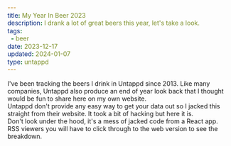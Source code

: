 ```yaml
---
title: My Year In Beer 2023
description: I drank a lot of great beers this year, let's take a look.
tags:
  - beer
date: 2023-12-17
updated: 2024-01-07
type: untappd
---
```


I've been tracking the beers I drink in [Untappd](https://untappd.com/) since 2013. Like many companies, Untappd also produce an end of year look back that I thought would be fun to share here on my own website.

Untappd don't provide any easy way to get your data out so I jacked this straight from their website. It took a bit of hacking but here it is.

Don't look under the hood, it's a mess of jacked code from a React app. 

RSS viewers you will have to click through to the [web version](/posts/my-year-in-beer-2023/) to see the breakdown.

<style>>
hr {
  height: 0;
  color: inherit;
  border-top-width: 1px
}

abbr:where([title]) {
  -webkit-text-decoration: underline dotted;
  text-decoration: underline dotted
}

h1, h2, h3, h4, h5, h6 {
  font-size: inherit;
  font-weight: inherit
}

a {
  color: inherit;
  text-decoration: inherit
}

b, strong {
  font-weight: bolder
}

code, kbd, pre, samp {
  font-family: var(--font-vt323), ui-sans-serif, system-ui;
  font-size: 1em
}

small {
  font-size: 80%
}

:-moz-focusring {
  outline: auto
}

:-moz-ui-invalid {
  box-shadow: none
}

progress {
  vertical-align: baseline
}

::-webkit-inner-spin-button, ::-webkit-outer-spin-button {
  height: auto
}

[type=search] {
  -webkit-appearance: textfield;
  outline-offset: -2px
}

::-webkit-search-decoration {
  -webkit-appearance: none
}

::-webkit-file-upload-button {
  -webkit-appearance: button;
  font: inherit
}

summary {
  display: list-item
}

blockquote, dd, dl, figure, h1, h2, h3, h4, h5, h6, hr, p, pre {
  margin: 0
}

fieldset {
  margin: 0
}

fieldset, legend {
  padding: 0
}

menu, ol, ul {
  list-style: none;
  margin: 0;
  padding: 0
}

dialog {
  padding: 0
}

textarea {
  resize: vertical
}

input::-moz-placeholder, textarea::-moz-placeholder {
  opacity: 1;
  color: #9ca3af
}

input::placeholder, textarea::placeholder {
  opacity: 1;
  color: #9ca3af
}

[role=button], button {
  cursor: pointer
}

:disabled {
  cursor: default
}

.post img  {
  aspect-ratio: auto;
}

[hidden] {
  display: none
}

:root {
  --color-black: #0a1916
}

*, :after, :before {
  --tw-border-spacing-x: 0;
  --tw-border-spacing-y: 0;
  --tw-translate-x: 0;
  --tw-translate-y: 0;
  --tw-rotate: 0;
  --tw-skew-x: 0;
  --tw-skew-y: 0;
  --tw-scale-x: 1;
  --tw-scale-y: 1;
  --tw-pan-x: ;
  --tw-pan-y: ;
  --tw-pinch-zoom: ;
  --tw-scroll-snap-strictness: proximity;
  --tw-gradient-from-position: ;
  --tw-gradient-via-position: ;
  --tw-gradient-to-position: ;
  --tw-ordinal: ;
  --tw-slashed-zero: ;
  --tw-numeric-figure: ;
  --tw-numeric-spacing: ;
  --tw-numeric-fraction: ;
  --tw-ring-inset: ;
  --tw-ring-offset-width: 0px;
  --tw-ring-offset-color: #fff;
  --tw-ring-color: rgba(59, 130, 246, .5);
  --tw-ring-offset-shadow: 0 0 #0000;
  --tw-ring-shadow: 0 0 #0000;
  --tw-shadow: 0 0 #0000;
  --tw-shadow-colored: 0 0 #0000;
  --tw-blur: ;
  --tw-brightness: ;
  --tw-contrast: ;
  --tw-grayscale: ;
  --tw-hue-rotate: ;
  --tw-invert: ;
  --tw-saturate: ;
  --tw-sepia: ;
  --tw-drop-shadow: ;
  --tw-backdrop-blur: ;
  --tw-backdrop-brightness: ;
  --tw-backdrop-contrast: ;
  --tw-backdrop-grayscale: ;
  --tw-backdrop-hue-rotate: ;
  --tw-backdrop-invert: ;
  --tw-backdrop-opacity: ;
  --tw-backdrop-saturate: ;
  --tw-backdrop-sepia:
}

::backdrop {
  --tw-border-spacing-x: 0;
  --tw-border-spacing-y: 0;
  --tw-translate-x: 0;
  --tw-translate-y: 0;
  --tw-rotate: 0;
  --tw-skew-x: 0;
  --tw-skew-y: 0;
  --tw-scale-x: 1;
  --tw-scale-y: 1;
  --tw-pan-x: ;
  --tw-pan-y: ;
  --tw-pinch-zoom: ;
  --tw-scroll-snap-strictness: proximity;
  --tw-gradient-from-position: ;
  --tw-gradient-via-position: ;
  --tw-gradient-to-position: ;
  --tw-ordinal: ;
  --tw-slashed-zero: ;
  --tw-numeric-figure: ;
  --tw-numeric-spacing: ;
  --tw-numeric-fraction: ;
  --tw-ring-inset: ;
  --tw-ring-offset-width: 0px;
  --tw-ring-offset-color: #fff;
  --tw-ring-color: rgba(59, 130, 246, .5);
  --tw-ring-offset-shadow: 0 0 #0000;
  --tw-ring-shadow: 0 0 #0000;
  --tw-shadow: 0 0 #0000;
  --tw-shadow-colored: 0 0 #0000;
  --tw-blur: ;
  --tw-brightness: ;
  --tw-contrast: ;
  --tw-grayscale: ;
  --tw-hue-rotate: ;
  --tw-invert: ;
  --tw-saturate: ;
  --tw-sepia: ;
  --tw-drop-shadow: ;
  --tw-backdrop-blur: ;
  --tw-backdrop-brightness: ;
  --tw-backdrop-contrast: ;
  --tw-backdrop-grayscale: ;
  --tw-backdrop-hue-rotate: ;
  --tw-backdrop-invert: ;
  --tw-backdrop-opacity: ;
  --tw-backdrop-saturate: ;
  --tw-backdrop-sepia:
}

.container {
  width: 100%
}

@media (min-width:380px) {
  .container {
    max-width: 380px
  }
}

@media (min-width:640px) {
  .container {
    max-width: 640px
  }
}

@media (min-width:768px) {
  .container {
    max-width: 768px
  }
}

@media (min-width:1024px) {
  .container {
    max-width: 1024px
  }
}

@media (min-width:1280px) {
  .container {
    max-width: 1280px
  }
}

@media (min-width:1536px) {
  .container {
    max-width: 1536px
  }
}

.visible {
  visibility: visible
}

.static {
  position: static
}

.fixed {
  position: fixed
}

.absolute {
  position: absolute
}

.relative {
  position: relative
}

.sticky {
  position: sticky
}

.inset-0 {
  inset: 0
}

.inset-y-0 {
  top: 0;
  bottom: 0
}

.-left-\[2px\] {
  left: -2px
}

.-right-\[2px\] {
  right: -2px
}

.left-0 {
  left: 0
}

.right-0 {
  right: 0
}

.top-0 {
  top: 0
}

.top-\[-9px\] {
  top: -9px
}

.-z-10 {
  z-index: -10
}

.z-10 {
  z-index: 10
}

.z-20 {
  z-index: 20
}

.z-30 {
  z-index: 30
}

.z-40 {
  z-index: 40
}

.z-50 {
  z-index: 50
}

.col-span-2 {
  grid-column: span 2/span 2
}

.col-start-1 {
  grid-column-start: 1
}

.row-span-2 {
  grid-row: span 2/span 2
}

.row-start-1 {
  grid-row-start: 1
}

.row-start-2 {
  grid-row-start: 2
}

.m-3 {
  margin: .75rem
}

.m-5 {
  margin: 1.25rem
}

.m-auto {
  margin: auto
}

.-mx-4 {
  margin-left: -1rem;
  margin-right: -1rem
}

.mx-1 {
  margin-left: .25rem;
  margin-right: .25rem
}

.mx-2 {
  margin-left: .5rem;
  margin-right: .5rem
}

.mx-3 {
  margin-left: .75rem;
  margin-right: .75rem
}

.mx-4 {
  margin-left: 1rem;
  margin-right: 1rem
}

.mx-8 {
  margin-left: 2rem;
  margin-right: 2rem
}

.my-4 {
  margin-top: 1rem;
  margin-bottom: 1rem
}

.my-5 {
  margin-top: 1.25rem;
  margin-bottom: 1.25rem
}

.-mb-2 {
  margin-bottom: -.5rem
}

.-mt-3 {
  margin-top: -.75rem
}

.-mt-5 {
  margin-top: -1.25rem
}

.-mt-6 {
  margin-top: -1.5rem
}

.mb-0 {
  margin-bottom: 0
}

.mb-10 {
  margin-bottom: 2.5rem
}

.mb-11 {
  margin-bottom: 2.75rem
}

.mb-12 {
  margin-bottom: 3rem
}

.mb-16 {
  margin-bottom: 4rem
}

.mb-2 {
  margin-bottom: .5rem
}

.mb-20 {
  margin-bottom: 5rem
}

.mb-3 {
  margin-bottom: .75rem
}

.mb-4 {
  margin-bottom: 1rem
}

.mb-5 {
  margin-bottom: 1.25rem
}

.mb-6 {
  margin-bottom: 1.5rem
}

.mb-7 {
  margin-bottom: 1.75rem
}

.mb-8 {
  margin-bottom: 2rem
}

.ml-1 {
  margin-left: .25rem
}

.ml-4 {
  margin-left: 1rem
}

.ml-auto {
  margin-left: auto
}

.mr-1 {
  margin-right: .25rem
}

.mr-2 {
  margin-right: .5rem
}

.mr-4 {
  margin-right: 1rem
}

.mr-5 {
  margin-right: 1.25rem
}

.mt-1 {
  margin-top: .25rem
}

.mt-10 {
  margin-top: 2.5rem
}

.mt-12 {
  margin-top: 3rem
}

.mt-14 {
  margin-top: 3.5rem
}

.mt-2 {
  margin-top: .5rem
}

.mt-28 {
  margin-top: 7rem
}

.mt-3 {
  margin-top: .75rem
}

.mt-4 {
  margin-top: 1rem
}

.mt-40 {
  margin-top: 10rem
}

.mt-5 {
  margin-top: 1.25rem
}

.mt-6 {
  margin-top: 1.5rem
}

.mt-7 {
  margin-top: 1.75rem
}

.mt-8 {
  margin-top: 2rem
}

.mt-\[2px\] {
  margin-top: 2px
}

.mt-\[5px\] {
  margin-top: 5px
}

.mt-\[calc\(50vh-150px\)\] {
  margin-top: calc(50vh - 150px)
}

.line-clamp-3 {
  overflow: hidden;
  display: -webkit-box;
  -webkit-box-orient: vertical;
  -webkit-line-clamp: 3
}

.block {
  display: block
}

.flex {
  display: flex
}

.inline-flex {
  display: inline-flex
}

.table {
  display: table
}

.grid {
  display: grid
}

.hidden {
  display: none
}

.h-12 {
  height: 3rem
}

.h-4 {
  height: 1rem
}

.h-40 {
  height: 10rem
}

.h-5 {
  height: 1.25rem
}

.h-6 {
  height: 1.5rem
}

.h-7 {
  height: 1.75rem
}

.h-8 {
  height: 2rem
}

.h-9 {
  height: 2.25rem
}

.h-\[100px\] {
  height: 100px
}

.h-\[12px\] {
  height: 12px
}

.h-\[32px\] {
  height: 32px
}

.h-\[35px\] {
  height: 35px
}

.h-\[40px\] {
  height: 40px
}

.h-\[420px\] {
  height: 420px
}

.h-\[43px\] {
  height: 43px
}

.h-\[51px\] {
  height: 51px
}

.h-full {
  height: 100%
}

.h-min {
  height: -moz-min-content;
  height: min-content
}

.max-h-\[250px\] {
  max-height: 250px
}

.max-h-\[calc\(100vh-15rem\)\] {
  max-height: calc(100vh - 15rem)
}

.min-h-\[100\%\] {
  min-height: 100%
}

.min-h-\[32px\] {
  min-height: 32px
}

.w-2\/3 {
  width: 66.666667%
}

.w-3\/4 {
  width: 75%
}

.w-4 {
  width: 1rem
}

.w-5 {
  width: 1.25rem
}

.w-6 {
  width: 1.5rem
}

.w-7 {
  width: 1.75rem
}

.w-8 {
  width: 2rem
}

.w-9 {
  width: 2.25rem
}

.w-\[100px\] {
  width: 100px
}

.w-\[12px\] {
  width: 12px
}

.w-\[160px\] {
  width: 160px
}

.w-\[200px\] {
  width: 200px
}

.w-\[32px\] {
  width: 32px
}

.w-\[37px\] {
  width: 37px
}

.w-\[39px\] {
  width: 39px
}

.w-\[40px\] {
  width: 40px
}

.w-\[52px\] {
  width: 52px
}

.w-\[90px\] {
  width: 90px
}

.w-fit {
  width: -moz-fit-content;
  width: fit-content
}

.w-full {
  width: 100%
}

.min-w-\[120px\] {
  min-width: 120px
}

.min-w-\[32px\] {
  min-width: 32px
}

.min-w-\[60px\] {
  min-width: 60px
}

.min-w-\[95px\] {
  min-width: 95px
}

.max-w-4xl {
  max-width: 56rem
}

.max-w-\[1012px\] {
  max-width: 1012px
}

.max-w-\[80\%\] {
  max-width: 80%
}

.max-w-\[822px\] {
  max-width: 822px
}

.max-w-lg {
  max-width: 32rem
}

.max-w-md {
  max-width: 28rem
}

.max-w-sm {
  max-width: 24rem
}

.max-w-xl {
  max-width: 36rem
}

.flex-1 {
  flex: 1 1 0%
}

.grow {
  flex-grow: 1
}

.-translate-x-1 {
  --tw-translate-x: -0.25rem
}

.-translate-x-1, .-translate-x-16 {
  transform: translate(var(--tw-translate-x), var(--tw-translate-y)) rotate(var(--tw-rotate)) skewX(var(--tw-skew-x)) skewY(var(--tw-skew-y)) scaleX(var(--tw-scale-x)) scaleY(var(--tw-scale-y))
}

.-translate-x-16 {
  --tw-translate-x: -4rem
}

.-translate-y-7 {
  --tw-translate-y: -1.75rem
}

.-translate-y-7, .-translate-y-\[152px\] {
  transform: translate(var(--tw-translate-x), var(--tw-translate-y)) rotate(var(--tw-rotate)) skewX(var(--tw-skew-x)) skewY(var(--tw-skew-y)) scaleX(var(--tw-scale-x)) scaleY(var(--tw-scale-y))
}

.-translate-y-\[152px\] {
  --tw-translate-y: -152px
}

.translate-x-0 {
  --tw-translate-x: 0px
}

.translate-x-0, .translate-x-\[500px\] {
  transform: translate(var(--tw-translate-x), var(--tw-translate-y)) rotate(var(--tw-rotate)) skewX(var(--tw-skew-x)) skewY(var(--tw-skew-y)) scaleX(var(--tw-scale-x)) scaleY(var(--tw-scale-y))
}

.translate-x-\[500px\] {
  --tw-translate-x: 500px
}

.rotate-180 {
  --tw-rotate: 180deg
}

.rotate-180, .scale-90 {
  transform: translate(var(--tw-translate-x), var(--tw-translate-y)) rotate(var(--tw-rotate)) skewX(var(--tw-skew-x)) skewY(var(--tw-skew-y)) scaleX(var(--tw-scale-x)) scaleY(var(--tw-scale-y))
}

.scale-90 {
  --tw-scale-x: .9;
  --tw-scale-y: .9
}

.transform {
  transform: translate(var(--tw-translate-x), var(--tw-translate-y)) rotate(var(--tw-rotate)) skewX(var(--tw-skew-x)) skewY(var(--tw-skew-y)) scaleX(var(--tw-scale-x)) scaleY(var(--tw-scale-y))
}

@keyframes bounce {
  0%, to {
    transform: translateY(-25%);
    animation-timing-function: cubic-bezier(.8, 0, 1, 1)
  }

  50% {
    transform: none;
    animation-timing-function: cubic-bezier(0, 0, .2, 1)
  }
}

.animate-bounce {
  animation: bounce 1s infinite
}

.cursor-pointer {
  cursor: pointer
}

.grid-flow-row {
  grid-auto-flow: row
}

.grid-flow-col {
  grid-auto-flow: column
}

.grid-cols-1 {
  grid-template-columns: repeat(1, minmax(0, 1fr))
}

.grid-cols-2 {
  grid-template-columns: repeat(2, minmax(0, 1fr))
}

.grid-cols-3 {
  grid-template-columns: repeat(3, minmax(0, 1fr))
}

.grid-cols-\[minmax\(30px\2c auto\)_2fr_minmax\(100px\2c _1fr\)\] {
  grid-template-columns: minmax(30px, auto) 2fr minmax(100px, 1fr)
}

.flex-row {
  flex-direction: row
}

.flex-col {
  flex-direction: column
}

.flex-wrap {
  flex-wrap: wrap
}

.items-start {
  align-items: flex-start
}

.items-end {
  align-items: flex-end
}

.items-center {
  align-items: center
}

.items-baseline {
  align-items: baseline
}

.justify-end {
  justify-content: flex-end
}

.justify-center {
  justify-content: center
}

.justify-between {
  justify-content: space-between
}

.justify-around {
  justify-content: space-around
}

.justify-evenly {
  justify-content: space-evenly
}

.gap-10 {
  gap: 2.5rem
}

.gap-16 {
  gap: 4rem
}

.gap-2 {
  gap: .5rem
}

.gap-20 {
  gap: 5rem
}

.gap-3 {
  gap: .75rem
}

.gap-4 {
  gap: 1rem
}

.gap-5 {
  gap: 1.25rem
}

.gap-6 {
  gap: 1.5rem
}

.gap-\[4px\] {
  gap: 4px
}

.gap-\[5px\] {
  gap: 5px
}

.gap-x-2 {
  -moz-column-gap: .5rem;
  column-gap: .5rem
}

.gap-x-4 {
  -moz-column-gap: 1rem;
  column-gap: 1rem
}

.gap-x-8 {
  -moz-column-gap: 2rem;
  column-gap: 2rem
}

.gap-y-2 {
  row-gap: .5rem
}

.gap-y-6 {
  row-gap: 1.5rem
}

.self-center {
  align-self: center
}

.overflow-hidden {
  overflow: hidden
}

.overflow-visible {
  overflow: visible
}

.overflow-y-auto {
  overflow-y: auto
}

.overflow-x-hidden {
  overflow-x: hidden
}

.overflow-y-scroll {
  overflow-y: scroll
}

.scroll-smooth {
  scroll-behavior: smooth
}

.truncate {
  overflow: hidden;
  text-overflow: ellipsis
}

.truncate, .whitespace-nowrap {
  white-space: nowrap
}

.break-words {
  overflow-wrap: break-word
}

.rounded {
  border-radius: .25rem
}

.rounded-full {
  border-radius: 9999px
}

.rounded-md {
  border-radius: .375rem
}

.border {
  border-width: 1px
}

.border-2 {
  border-width: 2px
}

.border-4 {
  border-width: 4px
}

.border-b {
  border-bottom-width: 1px
}

.border-b-2 {
  border-bottom-width: 2px
}

.border-t {
  border-top-width: 1px
}

.border-black {
  --tw-border-opacity: 1;
  border-color: rgb(10 25 22/var(--tw-border-opacity))
}

.border-green-600 {
  --tw-border-opacity: 1;
  border-color: rgb(18 49 43/var(--tw-border-opacity))
}

.border-white {
  --tw-border-opacity: 1;
  border-color: rgb(246 240 170/var(--tw-border-opacity))
}

.border-yellow-100 {
  --tw-border-opacity: 1;
  border-color: rgb(254 249 195/var(--tw-border-opacity))
}

.bg-black {
  --tw-bg-opacity: 1;
  background-color: rgb(10 25 22/var(--tw-bg-opacity))
}

.bg-black\/10 {
  background-color: rgba(10, 25, 22, .1)
}

.bg-black\/20 {
  background-color: rgba(10, 25, 22, .2)
}

.bg-black\/25 {
  background-color: rgba(10, 25, 22, .25)
}

.bg-black\/30 {
  background-color: rgba(10, 25, 22, .3)
}

.bg-black\/40 {
  background-color: rgba(10, 25, 22, .4)
}

.bg-black\/50 {
  background-color: rgba(10, 25, 22, .5)
}

.bg-black\/60 {
  background-color: rgba(10, 25, 22, .6)
}

.bg-black\/70 {
  background-color: rgba(10, 25, 22, .7)
}

.bg-black\/80 {
  background-color: rgba(10, 25, 22, .8)
}

.bg-black\/90 {
  background-color: rgba(10, 25, 22, .9)
}

.bg-gold {
  --tw-bg-opacity: 1;
  background-color: rgb(192 183 5/var(--tw-bg-opacity))
}

.bg-gray-100 {
  --tw-bg-opacity: 1;
  background-color: rgb(243 244 246/var(--tw-bg-opacity))
}

.bg-gray-900 {
  --tw-bg-opacity: 1;
  background-color: rgb(17 24 39/var(--tw-bg-opacity))
}

.bg-green {
  --tw-bg-opacity: 1;
  background-color: rgb(0 123 97/var(--tw-bg-opacity))
}

.bg-green-600 {
  --tw-bg-opacity: 1;
  background-color: rgb(18 49 43/var(--tw-bg-opacity))
}

.bg-lime-400 {
  --tw-bg-opacity: 1;
  background-color: rgb(140 196 64/var(--tw-bg-opacity))
}

.bg-lime-500 {
  --tw-bg-opacity: 1;
  background-color: rgb(205 219 0/var(--tw-bg-opacity))
}

.bg-orange-500 {
  --tw-bg-opacity: 1;
  background-color: rgb(235 119 0/var(--tw-bg-opacity))
}

.bg-pink-500 {
  --tw-bg-opacity: 1;
  background-color: rgb(241 81 255/var(--tw-bg-opacity))
}

.bg-red-600 {
  --tw-bg-opacity: 1;
  background-color: rgb(86 39 31/var(--tw-bg-opacity))
}

.bg-teal-500 {
  --tw-bg-opacity: 1;
  background-color: rgb(81 174 147/var(--tw-bg-opacity))
}

.bg-transparent {
  background-color: transparent
}

.bg-true-white\/40 {
  background-color: hsla(0, 0%, 100%, .4)
}

.bg-white {
  --tw-bg-opacity: 1;
  background-color: rgb(246 240 170/var(--tw-bg-opacity))
}

.bg-white\/40 {
  background-color: hsla(55, 81%, 82%, .4)
}

.bg-white\/60 {
  background-color: hsla(55, 81%, 82%, .6)
}

.bg-yellow-400 {
  --tw-bg-opacity: 1;
  background-color: rgb(251 255 74/var(--tw-bg-opacity))
}

.bg-yellow-500 {
  --tw-bg-opacity: 1;
  background-color: rgb(255 209 1/var(--tw-bg-opacity))
}

.bg-opacity-70 {
  --tw-bg-opacity: 0.7
}

.bg-gradient-to-b {
  background-image: linear-gradient(to bottom, var(--tw-gradient-stops))
}

.from-green-900 {
  --tw-gradient-from: #0f2621 var(--tw-gradient-from-position);
  --tw-gradient-to: rgba(15, 38, 33, 0) var(--tw-gradient-to-position);
  --tw-gradient-stops: var(--tw-gradient-from), var(--tw-gradient-to)
}

.from-0\% {
  --tw-gradient-from-position: 0%
}

.via-green-500 {
  --tw-gradient-to: rgba(5, 118, 95, 0) var(--tw-gradient-to-position);
  --tw-gradient-stops: var(--tw-gradient-from), #05765f var(--tw-gradient-via-position), var(--tw-gradient-to)
}

.via-25\% {
  --tw-gradient-via-position: 25%
}

.to-green-500 {
  --tw-gradient-to: #05765f var(--tw-gradient-to-position)
}

.to-100\% {
  --tw-gradient-to-position: 100%
}

.fill-green-300 {
  fill: #39a14d
}

.fill-lime-300 {
  fill: #8fff5a
}

.fill-red-500 {
  fill: #ef4444
}

.p-1 {
  padding: .25rem
}

.p-2 {
  padding: .5rem
}

.p-3 {
  padding: .75rem
}

.p-4 {
  padding: 1rem
}

.p-5 {
  padding: 1.25rem
}

.p-6 {
  padding: 1.5rem
}

.px-1 {
  padding-left: .25rem;
  padding-right: .25rem
}

.px-10 {
  padding-left: 2.5rem;
  padding-right: 2.5rem
}

.px-16 {
  padding-left: 4rem;
  padding-right: 4rem
}

.px-2 {
  padding-left: .5rem;
  padding-right: .5rem
}

.px-3 {
  padding-left: .75rem;
  padding-right: .75rem
}

.px-4 {
  padding-left: 1rem;
  padding-right: 1rem
}

.px-5 {
  padding-left: 1.25rem;
  padding-right: 1.25rem
}

.px-6 {
  padding-left: 1.5rem;
  padding-right: 1.5rem
}

.py-1 {
  padding-top: .25rem;
  padding-bottom: .25rem
}

.py-14 {
  padding-top: 3.5rem;
  padding-bottom: 3.5rem
}

.py-2 {
  padding-top: .5rem;
  padding-bottom: .5rem
}

.py-3 {
  padding-top: .75rem;
  padding-bottom: .75rem
}

.py-4 {
  padding-top: 1rem;
  padding-bottom: 1rem
}

.py-5 {
  padding-top: 1.25rem;
  padding-bottom: 1.25rem
}

.pb-1 {
  padding-bottom: .25rem
}

.pb-10 {
  padding-bottom: 2.5rem
}

.pb-2 {
  padding-bottom: .5rem
}

.pb-3 {
  padding-bottom: .75rem
}

.pb-4 {
  padding-bottom: 1rem
}

.pb-6 {
  padding-bottom: 1.5rem
}

.pb-8 {
  padding-bottom: 2rem
}

.pb-\[3px\] {
  padding-bottom: 3px
}

.pl-2 {
  padding-left: .5rem
}

.pl-3 {
  padding-left: .75rem
}

.pl-6 {
  padding-left: 1.5rem
}

.pr-10 {
  padding-right: 2.5rem
}

.pr-14 {
  padding-right: 3.5rem
}

.pr-2 {
  padding-right: .5rem
}

.pr-3 {
  padding-right: .75rem
}

.pr-6 {
  padding-right: 1.5rem
}

.pt-0 {
  padding-top: 0
}

.pt-2 {
  padding-top: .5rem
}

.pt-4 {
  padding-top: 1rem
}

.pt-5 {
  padding-top: 1.25rem
}

.pt-8 {
  padding-top: 2rem
}

.text-left {
  text-align: left
}

.text-center {
  text-align: center
}

.text-right {
  text-align: right
}

.align-middle {
  vertical-align: middle
}

.font-mono {
  font-family: var(--font-vt323), ui-sans-serif, system-ui
}

.font-serif {
  font-family: var(--font-space-grotesk), ui-serif, Georgia
}

.text-2xl {
  font-size: 1.5rem
}

.text-3xl {
  font-size: 2rem
}

.text-4xl {
  font-size: 2.5rem
}

.text-5xl {
  font-size: 3.052rem
}

.text-6xl {
  font-size: 3.75rem;
  line-height: 1
}

.text-7xl {
  font-size: 4.5rem;
  line-height: 1
}

.text-8xl {
  font-size: 5rem
}

.text-\[29px\] {
  font-size: 29px
}

.text-base {
  font-size: 1rem
}

.text-lg {
  font-size: 1.125rem;
  line-height: 1.75rem
}

.text-sm {
  font-size: .8rem
}

.text-xl {
  font-size: 1.25rem
}

.text-xs {
  font-size: .75rem
}

.font-bold {
  font-weight: 700
}

.font-medium {
  font-weight: 500
}

.font-semibold {
  font-weight: 600
}

.leading-10 {
  line-height: 2.5rem
}

.leading-13 {
  line-height: 3.5rem
}

.leading-4 {
  line-height: 1rem
}

.leading-5 {
  line-height: 1.25rem
}

.leading-6 {
  line-height: 1.5rem
}

.leading-7 {
  line-height: 1.75rem
}

.leading-8 {
  line-height: 2rem
}

.leading-\[27px\] {
  line-height: 27px
}

.leading-\[55px\] {
  line-height: 55px
}

.leading-none {
  line-height: 1
}

.text-\[\#6AFBFB\] {
  --tw-text-opacity: 1;
  color: rgb(106 251 251/var(--tw-text-opacity))
}

.text-\[\#8FFF5A\] {
  --tw-text-opacity: 1;
  color: rgb(143 255 90/var(--tw-text-opacity))
}

.text-\[\#9D8DFF\] {
  --tw-text-opacity: 1;
  color: rgb(157 141 255/var(--tw-text-opacity))
}

.text-\[\#A5FF9D\] {
  --tw-text-opacity: 1;
  color: rgb(165 255 157/var(--tw-text-opacity))
}

.text-\[\#FF49AB\] {
  --tw-text-opacity: 1;
  color: rgb(255 73 171/var(--tw-text-opacity))
}

.text-\[\#FF5E5E\] {
  --tw-text-opacity: 1;
  color: rgb(255 94 94/var(--tw-text-opacity))
}

.text-\[\#FF901E\] {
  --tw-text-opacity: 1;
  color: rgb(255 144 30/var(--tw-text-opacity))
}

.text-\[\#FFD930\] {
  --tw-text-opacity: 1;
  color: rgb(255 217 48/var(--tw-text-opacity))
}

.text-black {
  --tw-text-opacity: 1;
  color: rgb(10 25 22/var(--tw-text-opacity))
}

.text-gray-500 {
  --tw-text-opacity: 1;
  color: rgb(107 114 128/var(--tw-text-opacity))
}

.text-green {
  --tw-text-opacity: 1;
  color: rgb(0 123 97/var(--tw-text-opacity))
}

.text-green-600 {
  --tw-text-opacity: 1;
  color: rgb(18 49 43/var(--tw-text-opacity))
}

.text-lime-300 {
  --tw-text-opacity: 1;
  color: rgb(143 255 90/var(--tw-text-opacity))
}

.text-lime-500 {
  --tw-text-opacity: 1;
  color: rgb(205 219 0/var(--tw-text-opacity))
}

.text-orange-500 {
  --tw-text-opacity: 1;
  color: rgb(235 119 0/var(--tw-text-opacity))
}

.text-pink-500 {
  --tw-text-opacity: 1;
  color: rgb(241 81 255/var(--tw-text-opacity))
}

.text-red-500 {
  --tw-text-opacity: 1;
  color: rgb(239 68 68/var(--tw-text-opacity))
}

.text-white {
  --tw-text-opacity: 1;
  color: rgb(246 240 170/var(--tw-text-opacity))
}

.text-yellow-400 {
  --tw-text-opacity: 1;
  color: rgb(251 255 74/var(--tw-text-opacity))
}

.text-yellow-500 {
  --tw-text-opacity: 1;
  color: rgb(255 209 1/var(--tw-text-opacity))
}

.opacity-0 {
  opacity: 0
}

.opacity-100 {
  opacity: 1
}

.opacity-60 {
  opacity: .6
}

.mix-blend-color-burn {
  mix-blend-mode: color-burn
}

.shadow {
  --tw-shadow: 4px 4px 0px var(--color-black);
  --tw-shadow-colored: 4px 4px 0px var(--tw-shadow-color)
}

.shadow, .shadow-lg {
  box-shadow: var(--tw-ring-offset-shadow, 0 0 #0000), var(--tw-ring-shadow, 0 0 #0000), var(--tw-shadow)
}

.shadow-lg {
  --tw-shadow: 2px 2px 8px var(--color-black);
  --tw-shadow-colored: 2px 2px 8px var(--tw-shadow-color)
}

.shadow-sm {
  --tw-shadow: 0 1px 2px 0 rgba(0, 0, 0, .05);
  --tw-shadow-colored: 0 1px 2px 0 var(--tw-shadow-color)
}

.shadow-sm, .shadow-xl {
  box-shadow: var(--tw-ring-offset-shadow, 0 0 #0000), var(--tw-ring-shadow, 0 0 #0000), var(--tw-shadow)
}

.shadow-xl {
  --tw-shadow: 0 20px 25px -5px rgba(0, 0, 0, .1), 0 8px 10px -6px rgba(0, 0, 0, .1);
  --tw-shadow-colored: 0 20px 25px -5px var(--tw-shadow-color), 0 8px 10px -6px var(--tw-shadow-color)
}

.shadow-yellow-500 {
  --tw-shadow-color: #ffd101;
  --tw-shadow: var(--tw-shadow-colored)
}

.outline-none {
  outline: 2px solid transparent;
  outline-offset: 2px
}

.filter {
  filter: var(--tw-blur) var(--tw-brightness) var(--tw-contrast) var(--tw-grayscale) var(--tw-hue-rotate) var(--tw-invert) var(--tw-saturate) var(--tw-sepia) var(--tw-drop-shadow)
}

.backdrop-blur-lg {
  --tw-backdrop-blur: blur(16px);
  -webkit-backdrop-filter: var(--tw-backdrop-blur) var(--tw-backdrop-brightness) var(--tw-backdrop-contrast) var(--tw-backdrop-grayscale) var(--tw-backdrop-hue-rotate) var(--tw-backdrop-invert) var(--tw-backdrop-opacity) var(--tw-backdrop-saturate) var(--tw-backdrop-sepia);
  backdrop-filter: var(--tw-backdrop-blur) var(--tw-backdrop-brightness) var(--tw-backdrop-contrast) var(--tw-backdrop-grayscale) var(--tw-backdrop-hue-rotate) var(--tw-backdrop-invert) var(--tw-backdrop-opacity) var(--tw-backdrop-saturate) var(--tw-backdrop-sepia)
}

.transition-all {
  transition-property: all;
  transition-timing-function: cubic-bezier(.4, 0, .2, 1);
  transition-duration: .15s
}

.transition-transform {
  transition-property: transform;
  transition-timing-function: cubic-bezier(.4, 0, .2, 1);
  transition-duration: .15s
}

.duration-200 {
  transition-duration: .2s
}

.duration-300 {
  transition-duration: .3s
}

.duration-500 {
  transition-duration: .5s
}

.ease-in {
  transition-timing-function: cubic-bezier(.4, 0, 1, 1)
}

.ease-out {
  transition-timing-function: cubic-bezier(0, 0, .2, 1)
}

.text-shadow-sm {
  text-shadow: 0 2px 0 var(--color-black)
}

.untappd {
  --tw-text-opacity: 1;
  color: rgb(246 240 170/var(--tw-text-opacity));
  -webkit-font-smoothing: antialiased;
  -moz-osx-font-smoothing: grayscale
  background: linear-gradient(180deg, #0f2621 0, #0f2621 15%, #05765f 85%, #05765f)
}

.outline-stroke {
  text-shadow: -1px -1px 0 #f6f0aa, 1px -1px 0 #f6f0aa, -1px 1px 0 #f6f0aa, 1px 1px 0 #f6f0aa
}

.outline-stroke-gold {
  text-shadow: -1px -1px 0 #c0b705, 1px -1px 0 #c0b705, -1px 1px 0 #c0b705, 1px 1px 0 #c0b705
}

.bg-shadow {
  box-shadow: 0 0 50px 50px hsla(0, 0%, 100%, .05)
}

.text:before {
  content: "";
  margin-bottom: 0;
  display: table
}

.text:after {
  content: "";
  margin-top: -.2em;
  display: table
}

.black-scrollbar::-webkit-scrollbar, .white-scrollbar::-webkit-scrollbar {
  width: 6px;
  height: 6px;
  overflow: hidden
}

.black-scrollbar::-webkit-scrollbar-track {
  --tw-bg-opacity: 1;
  background-color: rgb(246 240 170/var(--tw-bg-opacity));
  border-left: 1px solid #000;
  border-bottom-right-radius: 999px
}

.black-scrollbar::-webkit-scrollbar-thumb {
  border-width: 2px;
  --tw-border-opacity: 1;
  border-color: rgb(10 25 22/var(--tw-border-opacity));
  --tw-bg-opacity: 1;
  background-color: rgb(10 25 22/var(--tw-bg-opacity))
}

.black-scrollbar::-webkit-scrollbar-thumb:hover {
  --tw-bg-opacity: 1;
  background-color: rgb(31 41 55/var(--tw-bg-opacity))
}

.white-scrollbar::-webkit-scrollbar-track {
  background-color: transparent;
  border-left: 1px solid transparent;
  border-bottom-right-radius: 999px
}

.white-scrollbar::-webkit-scrollbar-thumb {
  border-width: 2px;
  border-color: transparent
}

.white-scrollbar::-webkit-scrollbar-thumb, .white-scrollbar::-webkit-scrollbar-thumb:hover {
  --tw-bg-opacity: 1;
  background-color: rgb(246 240 170/var(--tw-bg-opacity))
}

.container {
  position: absolute;
  transform: rotate(15deg);
  top: 70px
}

.loader {
  aspect-ratio: 1;
  border-radius: 50%;
  --_m: conic-gradient(#0000 20%, #000), linear-gradient(#6b6b6b 0 0) content-box;
  -webkit-mask: var(--_m);
  mask: var(--_m);
  -webkit-mask-composite: source-out;
  mask-composite: subtract;
  animation: spin 1s linear infinite
}

@keyframes spin {
  to {
    transform: rotate(1turn)
  }
}

.placeholder\:text-yellow-600::-moz-placeholder {
  --tw-text-opacity: 1;
  color: rgb(208 168 111/var(--tw-text-opacity))
}

.placeholder\:text-yellow-600::placeholder {
  --tw-text-opacity: 1;
  color: rgb(208 168 111/var(--tw-text-opacity))
}

.last\:border-0:last-child {
  border-width: 0
}

.last-of-type\:h-0:last-of-type {
  height: 0
}

.focus-within\:brightness-125:focus-within {
  --tw-brightness: brightness(1.25);
  filter: var(--tw-blur) var(--tw-brightness) var(--tw-contrast) var(--tw-grayscale) var(--tw-hue-rotate) var(--tw-invert) var(--tw-saturate) var(--tw-sepia) var(--tw-drop-shadow)
}

.hover\:cursor-pointer:hover {
  cursor: pointer
}

.hover\:bg-black:hover {
  --tw-bg-opacity: 1;
  background-color: rgb(10 25 22/var(--tw-bg-opacity))
}

.hover\:bg-yellow-400:hover {
  --tw-bg-opacity: 1;
  background-color: rgb(251 255 74/var(--tw-bg-opacity))
}

.hover\:text-gray-200:hover {
  --tw-text-opacity: 1;
  color: rgb(229 231 235/var(--tw-text-opacity))
}

.hover\:text-white:hover {
  --tw-text-opacity: 1;
  color: rgb(246 240 170/var(--tw-text-opacity))
}

.hover\:brightness-125:hover {
  --tw-brightness: brightness(1.25)
}

.hover\:brightness-125:hover, .hover\:brightness-90:hover {
  filter: var(--tw-blur) var(--tw-brightness) var(--tw-contrast) var(--tw-grayscale) var(--tw-hue-rotate) var(--tw-invert) var(--tw-saturate) var(--tw-sepia) var(--tw-drop-shadow)
}

.hover\:brightness-90:hover {
  --tw-brightness: brightness(.9)
}

.focus\:border-transparent:focus {
  border-color: transparent
}

.focus\:outline-none:focus {
  outline: 2px solid transparent;
  outline-offset: 2px
}

.focus\:ring-2:focus {
  --tw-ring-offset-shadow: var(--tw-ring-inset) 0 0 0 var(--tw-ring-offset-width) var(--tw-ring-offset-color);
  --tw-ring-shadow: var(--tw-ring-inset) 0 0 0 calc(2px + var(--tw-ring-offset-width)) var(--tw-ring-color);
  box-shadow: var(--tw-ring-offset-shadow), var(--tw-ring-shadow), var(--tw-shadow, 0 0 #0000)
}

.focus\:ring-black:focus {
  --tw-ring-opacity: 1;
  --tw-ring-color: rgb(10 25 22/var(--tw-ring-opacity))
}

.active\:cursor-pointer:active {
  cursor: pointer
}

.disabled\:cursor-not-allowed:disabled {
  cursor: not-allowed
}

.disabled\:opacity-50:disabled {
  opacity: .5
}

@media (prefers-reduced-motion:no-preference) {
  @keyframes pulse {
    50% {
      opacity: .5
    }
  }

  .motion-safe\:animate-pulse {
    animation: pulse 2s cubic-bezier(.4, 0, .6, 1) infinite
  }
}

@media (min-width:0px) {
  @media not all and (min-width:768px) {
    .min-\[0px\]\:max-md\:hidden {
      display: none
    }

    .min-\[0px\]\:max-md\:justify-center {
      justify-content: center
    }

    .min-\[0px\]\:max-md\:p-4 {
      padding: 1rem
    }
  }

  @media not all and (min-width:640px) {
    .min-\[0px\]\:max-sm\:hidden {
      display: none
    }
  }
}

@media (min-width:640px) {
  .sm\:mx-auto {
    margin-left: auto;
    margin-right: auto
  }

  .sm\:mb-8 {
    margin-bottom: 2rem
  }

  .sm\:mt-6 {
    margin-top: 1.5rem
  }

  .sm\:hidden {
    display: none
  }

  .sm\:scale-100 {
    --tw-scale-x: 1;
    --tw-scale-y: 1;
    transform: translate(var(--tw-translate-x), var(--tw-translate-y)) rotate(var(--tw-rotate)) skewX(var(--tw-skew-x)) skewY(var(--tw-skew-y)) scaleX(var(--tw-scale-x)) scaleY(var(--tw-scale-y))
  }
}

@media (min-width:768px) {
  .md\:col-span-1 {
    grid-column: span 1/span 1
  }

  .md\:m-auto {
    margin: auto
  }

  .md\:mb-0 {
    margin-bottom: 0
  }

  .md\:mr-14 {
    margin-right: 3.5rem
  }

  .md\:mr-5 {
    margin-right: 1.25rem
  }

  .md\:flex {
    display: flex
  }

  .md\:hidden {
    display: none
  }

  .md\:w-2\/3 {
    width: 66.666667%
  }

  .md\:w-3\/4 {
    width: 75%
  }

  .md\:w-80 {
    width: 20rem
  }

  .md\:w-\[24px\] {
    width: 24px
  }

  .md\:w-\[2800px\] {
    width: 2800px
  }

  .md\:w-\[600px\] {
    width: 600px
  }

  .md\:w-max {
    width: -moz-max-content;
    width: max-content
  }

  .md\:grid-cols-3 {
    grid-template-columns: repeat(3, minmax(0, 1fr))
  }

  .md\:flex-row {
    flex-direction: row
  }

  .md\:items-center {
    align-items: center
  }

  .md\:justify-end {
    justify-content: flex-end
  }

  .md\:justify-between {
    justify-content: space-between
  }

  .md\:gap-4 {
    gap: 1rem
  }

  .md\:scroll-auto {
    scroll-behavior: auto
  }

  .md\:p-14 {
    padding: 3.5rem
  }

  .md\:p-16 {
    padding: 4rem
  }

  .md\:p-8 {
    padding: 2rem
  }

  .md\:px-10 {
    padding-left: 2.5rem;
    padding-right: 2.5rem
  }

  .md\:px-14 {
    padding-left: 3.5rem;
    padding-right: 3.5rem
  }

  .md\:px-16 {
    padding-left: 4rem;
    padding-right: 4rem
  }

  .md\:px-5 {
    padding-left: 1.25rem;
    padding-right: 1.25rem
  }

  .md\:py-2 {
    padding-top: .5rem
  }

  .md\:pb-2, .md\:py-2 {
    padding-bottom: .5rem
  }

  .md\:pt-10 {
    padding-top: 2.5rem
  }

  .md\:pt-\[2px\] {
    padding-top: 2px
  }
}

@media (min-width:1024px) {
  .lg\:w-\[400px\] {
    width: 400px
  }

  .lg\:flex-none {
    flex: none
  }

  .lg\:p-4 {
    padding: 1rem
  }

  .lg\:pt-\[150px\] {
    padding-top: 150px
  }
}
</style>
